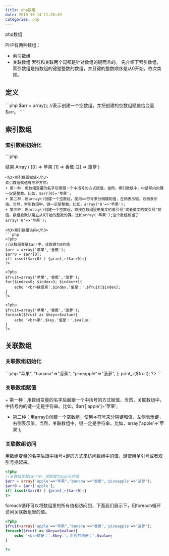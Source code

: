 ```yaml
---
title: php数组
date: 2016-10-14 11:20:49
categories: php
---
```

php数组
<!-- more -->
PHP有两种数组：
+ 索引数组
+ 关联数组
索引和关联两个词都是针对数组的键而言的。
先介绍下索引数组，索引数组是指数组的键是整数的数组，并且键的整数顺序是从0开始，依次类推。

<h2>定义</h2>
```php
$arr = array();
//表示创建一个空数组，并把创建的空数组赋值给变量$arr。
```

<h2>索引数组</h2>
<h3>索引数组初始化</h3>
```php
<?php
//创建一个索引数组，索引数组的键是“0”，值是“苹果”
$fruit = array("苹果","香蕉","菠萝");
print_r($fruit);
?>

结果
Array
( 
	[0] => 苹果 
	[1] => 香蕉 
	[2] => 菠萝 
)
```
<h3>索引数组赋值</h3>
索引数组赋值有三种方式:
+ 第一种：用数组变量的名字后面跟一个中括号的方式赋值，当然，索引数组中，中括号内的键一定是整数。比如，$arr[0]='苹果';
+ 第二种：用array()创建一个空数组，使用=>符号来分隔键和值，左侧表示键，右侧表示值。当然，索引数组中，键一定是整数。比如，array('0'=>'苹果');
+ 第三种：用array()创建一个空数组，直接在数组里用英文的单引号'或者英文的双引号"赋值，数组会默认建立从0开始的整数的键。比如array('苹果');这个数组相当于array('0'=>'苹果');

<h3>索引数组访问</h3>
```php
<?php
//从数组变量$arr中，读取键为0的值
$arr = array('苹果','香蕉');
$arr0 = $arr[0];
if( isset($arr0) ) {print_r($arr0);}
?>

<?php
$fruit=array('苹果','香蕉','菠萝');
for($index=0; $index<3; $index++){
    echo '<br>数组第'.$index.'值是：'.$fruit[$index];
}
?>

<?php
$fruit=array('苹果','香蕉','菠萝');
foreach($fruit as $key=>$value){
    echo '<br>第'.$key.'值是：'.$value;
}
?>
```


<h2>关联数组</h2>
<h3>关联数组初始化</h3>
```php
<?php
//创建一个关联数组，关联数组的键“orange”，值是“橘子”
$fruit = array(
    'apple'=>"苹果",
    "banana"=>"香蕉",
    "pineapple"=>"菠萝",
    );
    print_r($fruit);
?>
```
<h3>关联数组赋值</h3>
+ 第一种：用数组变量的名字后面跟一个中括号的方式赋值，当然，关联数组中，中括号内的键一定是字符串。比如，$arr['apple']='苹果';
 
+ 第二种：用array()创建一个空数组，使用=>符号来分隔键和值，左侧表示键，右侧表示值。当然，关联数组中，键一定是字符串。比如，array('apple'=>'苹果');

<h3>关联数组访问</h3>
用数组变量的名字后跟中括号+键的方式来访问数组中的值，键使用单引号或者双引号括起来。

```php
<?php
//从数组变量$arr中，读取键为apple的值
$arr = array('apple'=>"苹果",'banana'=>"香蕉",'pineapple'=>"菠萝");
$arr0 = $arr['apple'];
if( isset($arr0) ) {print_r($arr0);}
?>
```
foreach循环可以将数组里的所有值都访问到，下面我们展示下，用foreach循环访问关联数组里的值。

```php
<?php
$fruit=array('apple'=>"苹果",'banana'=>"香蕉",'pineapple'=>"菠萝");
foreach($fruit as $key=>$value){
    echo '<br>键是：'.$key.'，对应的值是：'.$value;
}

?>
```

















<!--<img src="/images/6.png" width="800" height="263" />-->
<!--<font color=#FF6666></font>-->

